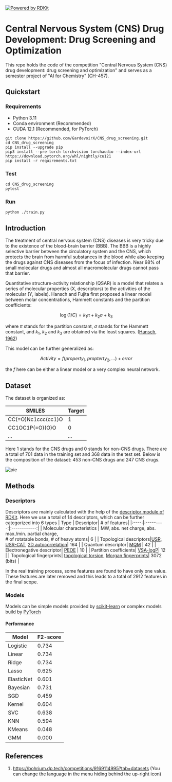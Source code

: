 [![Powered by RDKit](https://img.shields.io/badge/Powered%20by-RDKit-3838ff.svg?logo=data:image/png;base64,iVBORw0KGgoAAAANSUhEUgAAABAAAAAQBAMAAADt3eJSAAAABGdBTUEAALGPC/xhBQAAACBjSFJNAAB6JgAAgIQAAPoAAACA6AAAdTAAAOpgAAA6mAAAF3CculE8AAAAFVBMVEXc3NwUFP8UPP9kZP+MjP+0tP////9ZXZotAAAAAXRSTlMAQObYZgAAAAFiS0dEBmFmuH0AAAAHdElNRQfmAwsPGi+MyC9RAAAAQElEQVQI12NgQABGQUEBMENISUkRLKBsbGwEEhIyBgJFsICLC0iIUdnExcUZwnANQWfApKCK4doRBsKtQFgKAQC5Ww1JEHSEkAAAACV0RVh0ZGF0ZTpjcmVhdGUAMjAyMi0wMy0xMVQxNToyNjo0NyswMDowMDzr2J4AAAAldEVYdGRhdGU6bW9kaWZ5ADIwMjItMDMtMTFUMTU6MjY6NDcrMDA6MDBNtmAiAAAAAElFTkSuQmCC)](https://www.rdkit.org/)
# Central Nervous System (CNS) Drug Development: Drug Screening and Optimization
This repo holds the code of the competition "Central Nervous System (CNS) drug development: drug screening and optimization" and serves as a semester project of "AI for Chemistry" (CH-457).

## Quickstart
### Requirements
- Python 3.11
- Conda environment (Recommended)
- CUDA 12.1 (Recommended, for PyTorch)

```shell
git clone https://github.com/GardevoirX/CNS_drug_screening.git
cd CNS_drug_screening
pip install --upgrade pip
pip3 install --pre torch torchvision torchaudio --index-url https://download.pytorch.org/whl/nightly/cu121
pip install -r requirements.txt
```

### Test
``` shell
cd CNS_drug_screening
pytest
```

### Run
``` shell
python ./train.py
```

## Introduction
The treatment of central nervous system (CNS) diseases is very tricky due to the existence of the blood-brain barrier (BBB). The BBB is a highly selective barrier between the circulatory system and the CNS, which protects the brain from harmful substances in the blood while also keeping the drugs against CNS diseases from the focus of infection. Near 98% of small molecular drugs and almost all macromolecular drugs cannot pass that barrier.

Quantitative structure-activity relationship (QSAR) is a model that relates a series of molecular properties (X, descriptors) to the activities of the molecular (Y, labels). Hansch and Fujita first proposed a linear model between molar concentrations, Hammett constants and the partition coefficients:

$$\log(1/C) = k_1 \pi + k_2 \sigma + k_3$$

where $\pi$ stands for the partition constant, $\sigma$ stands for the Hammett constant, and $k_1$, $k_2$ and $k_3$ are obtained via the least squares. ([Hansch, 1962](https://doi.org/10.1021/ar50020a002))

This model can be further generalized as:

$$Activity = f(property_1, propterty_2, ...) + error$$

the $f$ here can be either a linear model or a very complex neural network.

## Dataset
The dataset is organized as:

| SMILES             | Target |
|--------------------|--------|
| CC(=O)Nc1ccc(cc1)O | 1      |
| CC1OC1P(=O)(O)O    | 0      |
| ...                | ...    |

Here 1 stands for the CNS drugs and 0 stands for non-CNS drugs. There are a total of 701 data in the training set and 368 data in the test set. Below is the composition of the dataset: 453 non-CNS drugs and 247 CNS drugs.

![pie](https://github.com/GardevoirX/CNS_drug_screening/assets/92628709/71029b5a-a983-476c-9099-71ff6a933013)


## Methods

### Descriptors
Descriptors are mainly calculated with the help of the [descriptor module of RDKit](https://www.rdkit.org/docs/source/rdkit.Chem.Descriptors.html). Here we use a total of 14 descriptors, which can be further categorized into 6 types
| Type | Descriptor| # of features|
|:----:|:---------:|:------------:|
| Molecular characteristics | MW, abs. net charge, abs. max./min. partial charge,<br /> # of rotatable bonds, # of heavy atoms| 6 |
| Topological descriptors|[USR](https://www.rdkit.org/docs/source/rdkit.Chem.rdMolDescriptors.html#rdkit.Chem.rdMolDescriptors.GetUSR), [USR-CAT](https://www.rdkit.org/docs/source/rdkit.Chem.rdMolDescriptors.html#rdkit.Chem.rdMolDescriptors.GetUSRCAT), [2D autocorrelation](https://www.rdkit.org/docs/source/rdkit.Chem.rdMolDescriptors.html#rdkit.Chem.rdMolDescriptors.CalcAUTOCORR2D)| 164 |
| Quantum descriptor| [MQM](https://www.rdkit.org/docs/source/rdkit.Chem.rdMolDescriptors.html#rdkit.Chem.rdMolDescriptors.MQNs_) | 42 |
| Electronegative descriptor| [PEOE](https://www.rdkit.org/docs/source/rdkit.Chem.rdMolDescriptors.html#rdkit.Chem.rdMolDescriptors.PEOE_VSA_) | 10 |
| Partition coefficients| [VSA-logP](https://www.rdkit.org/docs/source/rdkit.Chem.rdMolDescriptors.html#rdkit.Chem.rdMolDescriptors.SlogP_VSA_)| 12 |
| Topological fingerprints| [topological torsion](https://www.rdkit.org/docs/source/rdkit.Chem.rdMolDescriptors.html#rdkit.Chem.rdMolDescriptors.GetHashedTopologicalTorsionFingerprintAsBitVect), [Morgan fingerprints](https://www.rdkit.org/docs/source/rdkit.Chem.rdMolDescriptors.html#rdkit.Chem.rdMolDescriptors.GetMorganFingerprintAsBitVect)| 3072 (bits) |

In the real training process, some features are found to have only one value. These features are later removed and this leads to a total of 2912 features in the final scope.

### Models
Models can be simple models provided by [scikit-learn](https://scikit-learn.org/stable/) or complex models build by [PyTorch](https://pytorch.org/)

#### Performance
|Model | F2-score |
|------|----------|
|Logistic|0.734   |
|Linear|0.734     |
|Ridge |0.734     |
|Lasso |0.625     |
|ElasticNet|0.601 |
|Bayesian|0.731   |
|SGD   |0.459     |
|Kernel|0.604     |
|SVC   |0.638     |
|KNN   |0.594     |
|KMeans|0.048     |
|GMM   |0.000     |

## References
1. https://bohrium.dp.tech/competitions/9169114995?tab=datasets (You can change the language in the menu hiding behind the up-right icon)
